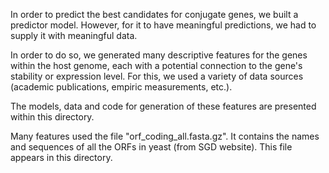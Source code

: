 In order to predict the best candidates for conjugate genes, we built a predictor model. However, for it to have meaningful predictions, we had to supply it with meaningful data.

In order to do so, we generated many descriptive features for the genes within the host genome, each with a potential connection to the gene's stability or expression level.
For this, we used a variety of data sources (academic publications, empiric measurements, etc.).

The models, data and code for generation of these features are presented within this directory.

Many features used the file "orf_coding_all.fasta.gz". It contains the names and sequences of all the ORFs in yeast (from SGD website). This file appears in this directory. 
